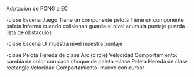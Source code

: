 Adptacion de PONG a EC

 -clase Escena Juego
Tiene un componente pelota
Tiene un componente paleta
Informa cuando colisionan
guarda el nivel
acumula puntaje
guarda lista de obstaculos

 -clase Escena UI
muestra nivel
muestra puntaje

 -clase Pelota Hereda de clase Arc (circle) Velocidad Comportamiento: cambia de color con cada choque de paleta
 -clase Paleta Hereda de clase rectangle Velocidad Comportamiento: mueve con cursor
